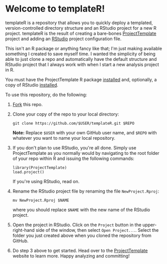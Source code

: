 # Welcome to templateR!

templateR is a repository that allows you to quickly deploy a templated,
version-controlled directory structure and an RStudio project for a new
R project. templateR is the result of creating a bare-bones
[ProjectTemplate](http://projecttemplate.net/) project and adding an
[RStudio](http://rstudio.com) project configuration file. 

This isn't an R package or anything fancy like that; I'm just making
available something I created to save myself time. I wanted the
simplicity of being able to just clone a repo and automatically have the
default structure and RStudio project that I always work with when I
start a new analysis project in R.

You must have the ProjectTemplate R package
[installed](http://projecttemplate.net/installing.html) and, optionally,
a copy of RStudio
[installed](http://www.rstudio.com/ide/download/desktop).

To use this repository, do the following:

1. [Fork](https://help.github.com/articles/fork-a-repo) this repo.
2. Clone your copy of the repo to your local directory:  

    ```
    git clone https://github.com/$USER/templateR.git $REPO
    ```   

    **Note:** Replace `$USER` with your own GitHub user name, and `$REPO` with whatever you want
to name your local repository.

3. If you don't plan to use RStudio, you're all done. Simply use
   ProjectTemplate as you normally would by navigating to the root
folder of your repo within R and issuing the following commands:   

    ```
    library(ProjectTemplate)  
    load.project()
    ```

    If you're using RStudio, read on.

4. Rename the RStudio project file by renaming the file `NewProject.Rproj`:    

    ```
    mv NewProject.Rproj $NAME   
    ```

    where you should replace `$NAME` with the new name of the RStudio
project.

5. Open the project in RStudio. Click on the `Project`
button in the upper-right-hand side of the window, then select `Open
Project...`. Select the folder you just created above when you cloned the repository from GitHub.
6. Do step 3 above to get started. Head over to the [ProjectTemplate](http://projecttemplate.net) website to learn more.  Happy analyzing and committing!
